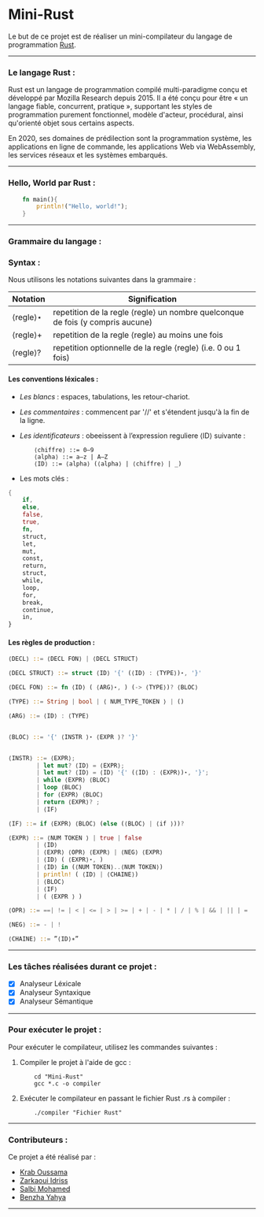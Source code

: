 # Mini-Rust

Le but de ce projet est de réaliser un mini-compilateur du langage de programmation [Rust](https://www.rust-lang.org/).

___
### **Le langage Rust :**

Rust est un langage de programmation compilé multi-paradigme conçu et développé par Mozilla Research depuis 2015. Il a été conçu pour être « un langage fiable, concurrent, pratique », supportant les styles de programmation purement fonctionnel, modèle d'acteur, procédural, ainsi qu'orienté objet sous certains aspects.

En 2020, ses domaines de prédilection sont la programmation système, les applications en ligne de commande, les applications Web via WebAssembly, les services réseaux et les systèmes embarqués.
___
### **Hello, World par Rust :**
```rust
    fn main(){
        println!("Hello, world!");
    }
```
___
### **Grammaire du langage :**

### **Syntax :**

Nous utilisons les notations suivantes dans la grammaire :

Notation | Signification
-------- | ------------------------------------------------------------------------------
⟨regle⟩⋆  | repetition de la regle ⟨regle⟩ un nombre quelconque de fois (y compris aucune)
⟨regle⟩+  | repetition de la regle ⟨regle⟩ au moins une fois
⟨regle⟩?  | repetition optionnelle de la regle ⟨regle⟩ (i.e. 0 ou 1 fois)


#### **Les conventions léxicales :**

* *Les blancs* : espaces, tabulations, les retour-chariot.

* *Les commentaires* : commencent par '//' et s'étendent jusqu'à la fin de la ligne.

* *Les identificateurs* : obeeissent à l’expression reguliere ⟨ID⟩ suivante :

    ```
        ⟨chiffre⟩ ::= 0–9
        ⟨alpha⟩ ::= a–z | A–Z
        ⟨ID⟩ ::= ⟨alpha⟩ (⟨alpha⟩ | ⟨chiffre⟩ | _)

    ```

* Les mots clés :

```rust
{
    if,
    else,
    false,
    true,
    fn,
    struct,
    let,
    mut,
    const,
    return,
    struct,
    while,
    loop,
    for,
    break,
    continue,
    in,
}

```

#### **Les règles de production :**


```rust
⟨DECL⟩ ::= ⟨DECL FON⟩ | ⟨DECL STRUCT⟩

⟨DECL STRUCT⟩ ::= struct ⟨ID⟩ '{' (⟨ID⟩ : ⟨TYPE⟩)⋆, '}'

⟨DECL FON⟩ ::= fn ⟨ID⟩ ( ⟨ARG⟩⋆, ) (-> ⟨TYPE⟩)? ⟨BLOC⟩

⟨TYPE⟩ ::= String | bool | ⟨ NUM_TYPE_TOKEN ⟩ | ()

⟨ARG⟩ ::= ⟨ID⟩ : ⟨TYPE⟩


⟨BLOC⟩ ::= '{' ⟨INSTR ⟩⋆ ⟨EXPR ⟩? '}'


⟨INSTR⟩ ::= ⟨EXPR⟩;
        | let mut? ⟨ID⟩ = ⟨EXPR⟩;
        | let mut? ⟨ID⟩ = ⟨ID⟩ '{' (⟨ID⟩ : ⟨EXPR⟩)⋆, '}';
        | while ⟨EXPR⟩ ⟨BLOC⟩
        | loop ⟨BLOC⟩
        | for ⟨EXPR⟩ ⟨BLOC⟩
        | return ⟨EXPR⟩? ;
        | ⟨IF⟩

⟨IF⟩ ::= if ⟨EXPR⟩ ⟨BLOC⟩ (else (⟨BLOC⟩ | ⟨if ⟩))?

⟨EXPR⟩ ::= ⟨NUM TOKEN ⟩ | true | false
        | ⟨ID⟩
        | ⟨EXPR⟩ ⟨OPR⟩ ⟨EXPR⟩ | ⟨NEG⟩ ⟨EXPR⟩
        | ⟨ID⟩ ( ⟨EXPR⟩⋆, )
        | ⟨ID⟩ in (⟨NUM TOKEN⟩..⟨NUM TOKEN⟩)
        | println! ( ⟨ID⟩ | ⟨CHAINE⟩)
        | ⟨BLOC⟩
        | ⟨IF⟩
        | ( ⟨EXPR ⟩ )

⟨OPR⟩ ::= ==| != | < | <= | > | >= | + | - | * | / | % | && | || | =

⟨NEG⟩ ::= - | !

⟨CHAINE⟩ ::= ”⟨ID⟩∗”
```

___
### **Les tâches réalisées durant ce projet :**

- [x] Analyseur Léxicale
- [x] Analyseur Syntaxique
- [x] Analyseur Sémantique
___
### **Pour exécuter le projet :**
Pour exécuter le compilateur, utilisez les commandes suivantes :
1. Compiler le projet à l'aide de gcc :
    ```shell
        cd "Mini-Rust"
        gcc *.c -o compiler
    ```
2. Exécuter le compilateur en passant le fichier Rust .rs à compiler :
    ```shell
        ./compiler "Fichier Rust"
    ```

___
### **Contributeurs :**
Ce projet a été réalisé par : 
  
  * [Krab Oussama](https://github.com/oussama1611)
  * [Zarkaoui Idriss](https://github.com/ZarkaouiI)
  * [Salbi Mohamed](https://github.com/vulture990)
  * [Benzha Yahya](https://github.com/OdapX)
  
___
